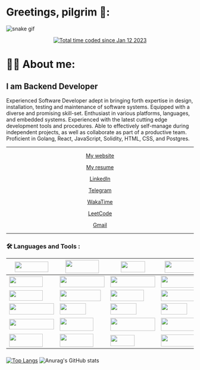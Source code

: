 
# Greetings, pilgrim 🤘:
![snake gif](https://github.com/werniq/werniq/blob/output/github-contribution-grid-snake.gif)
<div align="center">
<a href="https://wakatime.com/@d4bdb2a4-e437-4efb-9727-fce45ef4bc37"><img src="https://wakatime.com/badge/user/d4bdb2a4-e437-4efb-9727-fce45ef4bc37.svg" alt="Total time coded since Jan 12 2023" /></a>
</div>
<h1> 
    👩‍💻 About me: 
</h1>
<h2>I am Backend Developer</h2>
<p>Experienced Software Developer adept in bringing forth expertise in design, installation, testing and maintenance of software systems. Equipped with a diverse and promising skill-set. Enthusiast in various platforms, languages, and embedded systems. Experienced with the latest cutting edge development tools and procedures. Able to effectively self-manage during independent projects, as well as collaborate as part of a productive team. Proficient in Golang, React, JavaScript, Solidity, HTML, CSS, and Postgres.</p>

<div align="center">
 <hr>
     <p> <a href="https://werniq.github.io/"> My website </a> </p>
     <p> <a href="https://github.com/werniq/werniq/files/11635377/Back-End-Developer-resume.pdf"> My resume  </a> </p>
     <p> <a href="https://www.linkedin.com/in/oleksandr-matviienko-4a7b16248"/> LinkedIn </a> </p>
     <p> <a href="https://telegram.me/usioa"> Telegram </a> </p> 
     <p> <a href="https://wakatime.com/@werniq"> WakaTime </a> </p>
     <p> <a href="https://leetcode.com/qniwwwerss/"> LeetCode </a> </p>
     <p> <a href="mailto:qniwwwersss@gmail.com"> Gmail </a>

  <hr>
 </div>

  
### :hammer_and_wrench: Languages and Tools :

| <img src="https://img.shields.io/badge/-FrontEnd-orange" width=90 height=28 /> | <img src="https://img.shields.io/badge/-JavaScript-blueviolet" width=90 height=35 /> | <img src="https://img.shields.io/badge/-React-crimson" width=65 height=30 /> | <img src="https://img.shields.io/badge/-HTML/CSS-adf5ff" width=110 height=32 /> |  |
| ------------- | ------------------- | ----------------| ----------------|  ----------------|
| <img src="https://img.shields.io/badge/-BackEnd-orange" width=90 height=28 />  | <img src="https://img.shields.io/badge/-Golang(Chi, Gin)-blueviolet" width=120 height=30 />    | <img src="https://img.shields.io/badge/-Python(Django)-crimson" width=120 height=30 />  | <img src="https://img.shields.io/badge/-TypeScript-adf5ff" width=110 height=32 /> |
| <img src="https://img.shields.io/badge/-BlockChain-orange" width=90 height=28 /> | <img src="https://img.shields.io/badge/-GoEthereum-blueviolet" width=110 height=30 /> | <img src="https://img.shields.io/badge/-Hardhat-crimson" width=90 height=30 /> |  <img src="https://img.shields.io/badge/-Solidity-adf5ff" width=90 height=30 /> |  <img src="https://img.shields.io/badge/-Truffle-f1d302" width=90 height=30 /> | | ----------------- | ----------------- |-----------------| ----------------| ----------------| ----------------| ----------------|      
<img src="https://img.shields.io/badge/-DevOpsTools-orange" width=120 height=30 /> | <img src="https://img.shields.io/badge/-Docker-blueviolet" width=70 height=30 /> |  <img src="https://img.shields.io/badge/-Jenkins-crimson" width=70 height=30 /> |  <img src="https://img.shields.io/badge/-Gitlab-adf5ff" width=70 height=30 /> |
| <img src="https://img.shields.io/badge/-Additional Tools-orange" width=120 height=28 /> | <img src="https://img.shields.io/badge/-AWS, GIT-blueviolet" width=90 height=35 /> | <img src="https://img.shields.io/badge/-Melody, GORM-crimson" width=120 height=35 />  |  <img src="https://img.shields.io/badge/-Cloud, Relational DB-adf5ff" width=130 height=35 /> |   <img src="https://img.shields.io/badge/-Unit, Behavioral Testing-f1d302" width=165 height=40 /> | 
| <img src="https://img.shields.io/badge/-Tools-orange" width=90 height=35 /> | <img src="https://img.shields.io/badge/-GoLand-blueviolet" width=90 height=35 /> | <img src="https://img.shields.io/badge/-Notion-crimson" width=65 height=30 /> | <img src="https://img.shields.io/badge/-Coolors.co-adf5ff" width=110 height=32 /> | <img src="https://img.shields.io/badge/-Postman-f1d302" width=90 height=30 /> |
 
### 
<!-- [![GitHub Streak](http://github-readme-streak-stats.herokuapp.com?user=werniq&theme=dark&background=000000)](https://git.io/streak-stats) -->
[![Top Langs](https://github-readme-stats.vercel.app/api/top-langs/?username=werniq&layout=compact&theme=vision-friendly-dark)](https://github.com/werniq/github-readme-stats) 
![Anurag's GitHub stats](https://github-readme-stats.vercel.app/api?username=werniq&show_icons=true&theme=radical)

